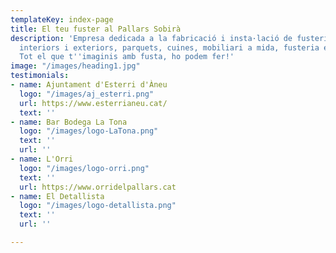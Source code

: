 ```yaml
---
templateKey: index-page
title: El teu fuster al Pallars Sobirà
description: 'Empresa dedicada a la fabricació i insta·lació de fusteria: tancaments
  interiors i exteriors, parquets, cuines, mobiliari a mida, fusteria exterior...
  Tot el que t''imaginis amb fusta, ho podem fer!'
image: "/images/heading1.jpg"
testimonials:
- name: Ajuntament d'Esterri d'Àneu
  logo: "/images/aj_esterri.png"
  url: https://www.esterrianeu.cat/
  text: ''
- name: Bar Bodega La Tona
  logo: "/images/logo-LaTona.png"
  text: ''
  url: ''
- name: L'Orri
  logo: "/images/logo-orri.png"
  text: ''
  url: https://www.orridelpallars.cat
- name: El Detallista
  logo: "/images/logo-detallista.png"
  text: ''
  url: ''

---
```

